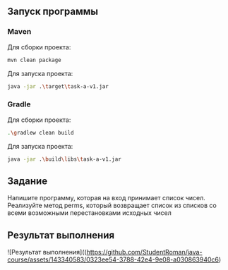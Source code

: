 ## Запуск программы

### Maven

Для сборки проекта:

```sh
mvn clean package
```

Для запуска проекта:

```sh
java -jar .\target\task-a-v1.jar
```

### Gradle

Для сборки проекта:

```sh
.\gradlew clean build
```

Для запуска проекта:

```sh
java -jar .\build\libs\task-a-v1.jar
```

## Задание
Напишите программу, которая на вход принимает список чисел. Реализуйте метод perms, который возвращает список из списков со всеми возможными перестановками исходных чисел

## Результат выполнения

![Результат выполнения]((https://github.com/StudentRoman/java-course/assets/143340583/0323ee54-3788-42e4-9e08-a030863940c6)
